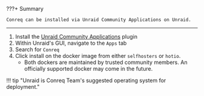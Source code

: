 ???+ Summary

    Conreq can be installed via Unraid Community Applications on Unraid.

---

1. Install the [Unraid Community Applications](https://forums.unraid.net/topic/38582-plug-in-community-applications/) plugin
2. Within Unraid's GUI, navigate to the `Apps` tab
3. Search for `Conreq`
4. Click install on the docker image from either `selfhosters` or `hotio`.
    - Both dockers are maintained by trusted community members. An officially supported docker may come in the future.

!!! tip "Unraid is Conreq Team's suggested operating system for deployment."

